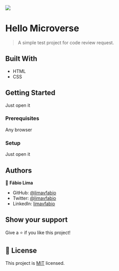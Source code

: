 ![](https://img.shields.io/badge/Microverse-blueviolet)

# Hello Microverse

> A simple test project for code review request.


## Built With

- HTML
- CSS

## Getting Started

Just open it

### Prerequisites

Any browser

### Setup

Just open it

## Authors

👤 **Fábio Lima**

- GitHub: [@limavfabio](https://github.com/limavfabio)
- Twitter: [@limavfabio](https://twitter.com/limavfabio)
- LinkedIn: [limavfabio](https://linkedin.com/in/limavfabio)

## Show your support

Give a ⭐️ if you like this project!

## 📝 License

This project is [MIT](./MIT.md) licensed.

